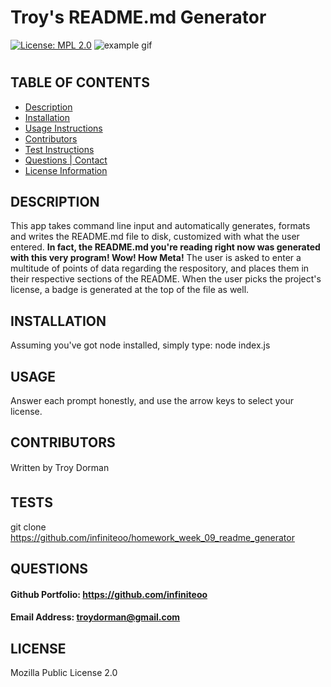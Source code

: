 
# Troy's README.md Generator
[![License: MPL 2.0](https://img.shields.io/badge/License-MPL%202.0-brightgreen.svg)](https://opensource.org/licenses/MPL-2.0)
![example gif](/example/example.gif)
#
## TABLE OF CONTENTS
* [Description](#DESCRIPTION)
* [Installation](#INSTALLATION)
* [Usage Instructions](#USAGE)
* [Contributors](#CONTRIBUTORS)
* [Test Instructions](#TESTS)
* [Questions | Contact](#QUESTIONS)
* [License Information](#LICENSE)


## DESCRIPTION
This app takes command line input and automatically generates, formats and writes the README.md file to disk, customized with what the user entered.  **In fact, the README.md you're reading right now was generated with this very program!  Wow!  How Meta!**  The user is asked to enter a multitude of points of data regarding the respository, and places them in their respective sections of the README.  When the user picks the project's license, a badge is generated at the top of the file as well.

## INSTALLATION
Assuming you've got node installed, simply type: node index.js

## USAGE
Answer each prompt honestly, and use the arrow keys to select your license.

## CONTRIBUTORS
Written by Troy Dorman

## TESTS
git clone https://github.com/infiniteoo/homework_week_09_readme_generator

## QUESTIONS

#### Github Portfolio: https://github.com/infiniteoo
#### Email Address: troydorman@gmail.com

## LICENSE
Mozilla Public License 2.0
